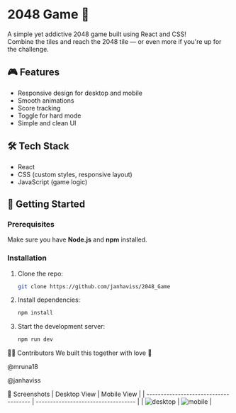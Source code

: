 # 2048 Game 🧩

A simple yet addictive 2048 game built using React and CSS!  
Combine the tiles and reach the 2048 tile — or even more if you're up for the challenge.

## 🎮 Features

- Responsive design for desktop and mobile
- Smooth animations
- Score tracking
- Toggle for hard mode
- Simple and clean UI

## 🛠️ Tech Stack

- React
- CSS (custom styles, responsive layout)
- JavaScript (game logic)

## 🚀 Getting Started

### Prerequisites

Make sure you have **Node.js** and **npm** installed.

### Installation

1. Clone the repo:
   ```bash
   git clone https://github.com/janhaviss/2048_Game

2. Install dependencies:
   
     ```bash
     npm install

3. Start the development server:
     ```bash
     npm run dev

🧑‍💻 Contributors
We built this together with love 💖

@mruna18

@janhaviss


📸 Screenshots
| Desktop View                          | Mobile View                         |
| ------------------------------------- | ----------------------------------- |
| ![desktop](2048_game/src/assets/desktop_view.png) | ![mobile]() |

